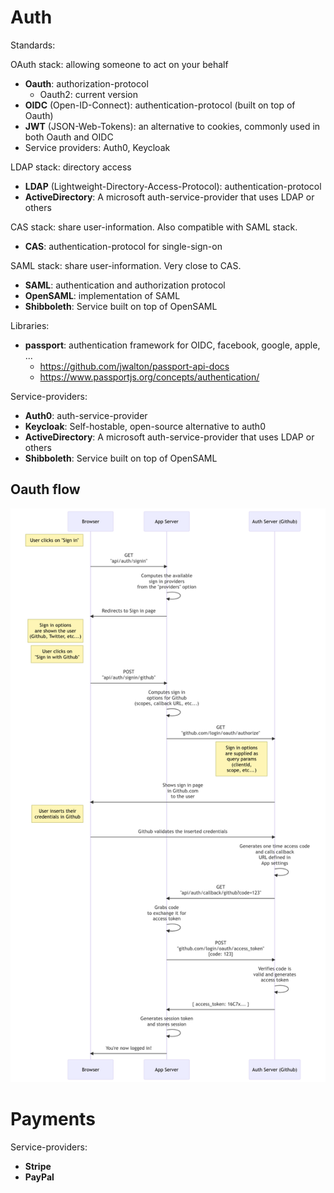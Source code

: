 # Auth

Standards:

OAuth stack: allowing someone to act on your behalf

-   **Oauth**: authorization-protocol
    -   Oauth2: current version
-   **OIDC** (Open-ID-Connect): authentication-protocol (built on top of Oauth)
-   **JWT** (JSON-Web-Tokens): an alternative to cookies, commonly used in both Oauth and OIDC
-   Service providers: Auth0, Keycloak

LDAP stack: directory access

-   **LDAP** (Lightweight-Directory-Access-Protocol): authentication-protocol
-   **ActiveDirectory**: A microsoft auth-service-provider that uses LDAP or others

CAS stack: share user-information. Also compatible with SAML stack.

-   **CAS**: authentication-protocol for single-sign-on

SAML stack: share user-information. Very close to CAS.

-   **SAML**: authentication and authorization protocol
-   **OpenSAML**: implementation of SAML
-   **Shibboleth**: Service built on top of OpenSAML

Libraries:

-   **passport**: authentication framework for OIDC, facebook, google, apple, ...
    -   https://github.com/jwalton/passport-api-docs
    -   https://www.passportjs.org/concepts/authentication/

Service-providers:

-   **Auth0**: auth-service-provider
-   **Keycloak**: Self-hostable, open-source alternative to auth0
-   **ActiveDirectory**: A microsoft auth-service-provider that uses LDAP or others
-   **Shibboleth**: Service built on top of OpenSAML

## Oauth flow

<img src="https://raw.githubusercontent.com/MichaelLangbein/tdl2/main/backend/data/assets/programming/oauth_flow.png" />

# Payments

Service-providers:

-   **Stripe**
-   **PayPal**
